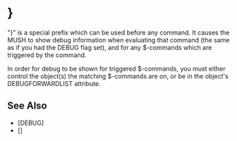 # }
"}" is a special prefix which can be used before any command. It causes the MUSH to show debug information when evaluating that command (the same as if you had the DEBUG flag set), and for any $-commands which are triggered by the command.

In order for debug to be shown for triggered $-commands, you must either control the object(s) the matching $-commands are on, or be in the object's DEBUGFORWARDLIST attribute.


## See Also
- [DEBUG]
- []

